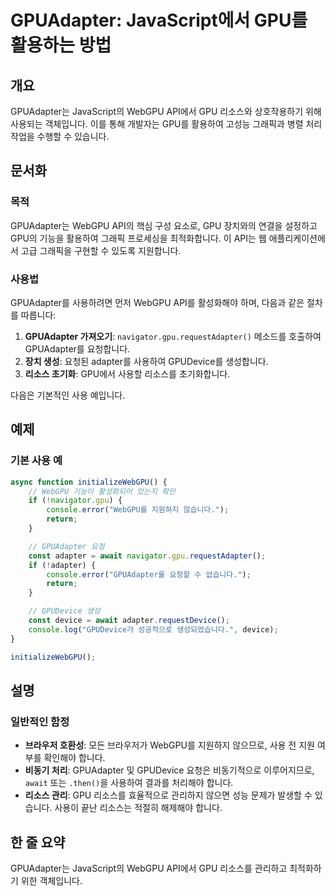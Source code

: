 <!--
Meta Description: # GPUAdapter: JavaScript에서 GPU를 활용하는 방법 ## 개요 GPUAdapter는 JavaScript의 WebGPU API에서 GPU 리소스와 상호작용하기 위해 사용되는 객체입니다. 이를 통해 개발자는 GPU를 활용하여 고성능 그래픽과 병렬 처리 ...
Meta Keywords: gpu, webgpu, gpuadapter, gpuadapter는, gpuadapter를
-->

# GPUAdapter: JavaScript에서 GPU를 활용하는 방법

## 개요
GPUAdapter는 JavaScript의 WebGPU API에서 GPU 리소스와 상호작용하기 위해 사용되는 객체입니다. 이를 통해 개발자는 GPU를 활용하여 고성능 그래픽과 병렬 처리 작업을 수행할 수 있습니다.

## 문서화
### 목적
GPUAdapter는 WebGPU API의 핵심 구성 요소로, GPU 장치와의 연결을 설정하고 GPU의 기능을 활용하여 그래픽 프로세싱을 최적화합니다. 이 API는 웹 애플리케이션에서 고급 그래픽을 구현할 수 있도록 지원합니다.

### 사용법
GPUAdapter를 사용하려면 먼저 WebGPU API를 활성화해야 하며, 다음과 같은 절차를 따릅니다:

1. **GPUAdapter 가져오기**: `navigator.gpu.requestAdapter()` 메소드를 호출하여 GPUAdapter를 요청합니다.
2. **장치 생성**: 요청된 adapter를 사용하여 GPUDevice를 생성합니다.
3. **리소스 초기화**: GPU에서 사용할 리소스를 초기화합니다.

다음은 기본적인 사용 예입니다.

## 예제
### 기본 사용 예
```javascript
async function initializeWebGPU() {
    // WebGPU 기능이 활성화되어 있는지 확인
    if (!navigator.gpu) {
        console.error("WebGPU를 지원하지 않습니다.");
        return;
    }

    // GPUAdapter 요청
    const adapter = await navigator.gpu.requestAdapter();
    if (!adapter) {
        console.error("GPUAdapter를 요청할 수 없습니다.");
        return;
    }

    // GPUDevice 생성
    const device = await adapter.requestDevice();
    console.log("GPUDevice가 성공적으로 생성되었습니다.", device);
}

initializeWebGPU();
```

## 설명
### 일반적인 함정
- **브라우저 호환성**: 모든 브라우저가 WebGPU를 지원하지 않으므로, 사용 전 지원 여부를 확인해야 합니다.
- **비동기 처리**: GPUAdapter 및 GPUDevice 요청은 비동기적으로 이루어지므로, `await` 또는 `.then()`을 사용하여 결과를 처리해야 합니다.
- **리소스 관리**: GPU 리소스를 효율적으로 관리하지 않으면 성능 문제가 발생할 수 있습니다. 사용이 끝난 리소스는 적절히 해제해야 합니다.

## 한 줄 요약
GPUAdapter는 JavaScript의 WebGPU API에서 GPU 리소스를 관리하고 최적화하기 위한 객체입니다.